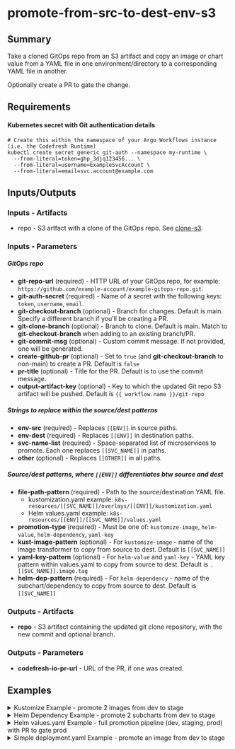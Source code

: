 # promote-from-src-to-dest-env-s3

## Summary
Take a cloned GitOps repo from an S3 artifact and copy an image or chart value from a YAML file in one environment/directory to a corresponding YAML file in another.

Optionally create a PR to gate the change.

## Requirements
#### Kubernetes secret with Git authentication details
```
# Create this within the namespace of your Argo Workflows instance (i.e. the Codefresh Runtime)
kubectl create secret generic git-auth --namespace my-runtime \
  --from-literal=token=ghp_3djq123456... \
  --from-literal=username=ExampleSvcAccount \
  --from-literal=email=svc.account@example.com
```

## Inputs/Outputs

### Inputs - Artifacts
* repo - S3 artfact with a clone of the GitOps repo. See [clone-s3](https://codefresh.io/argohub/workflow-template/git).

### Inputs - Parameters
##### GitOps repo
* **git-repo-url** (required) - HTTP URL of your GitOps repo, for example: `https://github.com/example-account/example-gitops-repo.git`.
* **git-auth-secret** (required) - Name of a secret with the following keys: `token`, `username`, `email`.
* **git-checkout-branch** (optional) - Branch for changes. Default is main. Specify a different branch if you'll be creating a PR.
* **git-clone-branch** (optional) - Branch to clone. Default is main. Match to **git-checkout-branch** when adding to an existing branch/PR.
* **git-commit-msg** (optional) - Custom commit message. If not provided, one will be generated.
* **create-github-pr** (optional) - Set to `true` (and **git-checkout-branch** to non-main) to create a PR. Default is `false`
* **pr-title** (optional) - Title for the PR. Default is to use the commit message.
* **output-artifact-key** (optional) - Key to which the updated Git repo S3 artifact will be pushed. Default is `{{ workflow.name }}/git-repo`

##### Strings to replace within the source/dest patterns
* **env-src** (required) - Replaces `[[ENV]]` in source paths.
* **env-dest** (required) -  Replaces `[[ENV]]` in destination paths.
* **svc-name-list** (required) - Space-separated list of microservices to promote. Each one replaces `[[SVC_NAME]]` in paths.
* **other** (optional) - Replaces `[[OTHER]]` in all paths.

##### Source/dest patterns, where `[[ENV]]` differentiates btw source and dest
* **file-path-pattern** (required) - Path to the source/destination YAML file.
  * kustomization.yaml example: `k8s-resources/[[SVC_NAME]]/overlays/[[ENV]]/kustomization.yaml`
  * Helm values.yaml example: `k8s-resources/[[ENV]]/[[SVC_NAME]]/values.yaml`
* **promotion-type** (required) - Must be one of: `kustomize-image`, `helm-value`, `helm-dependency`, `yaml-key`
* **kust-image-pattern** (optional) - For `kustomize-image` - name of the image transformer to copy from source to dest. Default is `[[SVC_NAME]]`
* **yaml-key-pattern** (optional) - For `helm-value` and `yaml-key` - YAML key pattern within values.yaml to copy from source to dest. Default is `.[[SVC_NAME]].image.tag`
* **helm-dep-pattern** (required) - For `helm-dependency` - name of the subchart/dependency to copy from source to dest. Default is `[[SVC_NAME]]`

### Outputs - Artifacts
* **repo** - S3 artifact containing the updated git clone repository, with the new commit and optional branch.

### Outputs - Parameters
* **codefresh-io-pr-url** - URL of the PR, if one was created.


## Examples

<details>
  <summary>Kustomize Example - promote 2 images from dev to stage</summary>

```
apiVersion: argoproj.io/v1alpha1
kind: WorkflowTemplate
metadata:
  name: simple-kustomize-example
spec:
  serviceAccountName: argo-hub.gitops-promotion.0.0.1
  entrypoint: promotion-tasks
  templates:
    - name: promotion-tasks
      dag:
        tasks:
          - name: git-clone
            # Output S3 artifact repo is called "repo"
            templateRef:
              name: argo-hub.git.0.0.2
              template: clone-s3
            arguments:
              parameters:
              - name: REPO
                value: "https://github.com/example-org/example-gitops-repo.git"
              - name: GIT_TOKEN_SECRET
                value: git-auth
          - name: promote-kustomize-image
            templateRef:
              name: argo-hub.gitops-promotion.0.0.1
              template: promote-from-src-to-dest-env-s3
            arguments:
              artifacts:
                - name: repo
                  from:  "{{tasks.git-clone.outputs.artifacts.repo}}"
              parameters:
                # Git
                - name: git-repo-url
                  value: "https://github.com/example-org/example-gitops-repo.git"
                - name: git-auth-secret
                  value: git-auth
                # Replacement Substrings
                - name: env-src
                  value: dev
                - name: env-dest
                  value: stage
                - name: svc-name-list
                  value: "example-image1 example-image2" 
                # Pattern Strings
                - name: file-path-pattern
                  value: "kustomize/example-app/overlays/[[ENV]]/kustomization.yaml"
                - name: promotion-type
                  value: kustomize-image
                - name: kust-image-pattern
                  value: "[[SVC_NAME]]"
```
</details>

<details>
  <summary>Helm Dependency Example - promote 2 subcharts from dev to stage</summary>

```
apiVersion: argoproj.io/v1alpha1
kind: WorkflowTemplate
metadata:
  name: simple-helm-dependency-example
spec:
  serviceAccountName: argo-hub.gitops-promotion.0.0.1
  entrypoint: promotion-tasks
  templates:
    - name: promotion-tasks
      dag:
        tasks:
          - name: git-clone
            # Output S3 artifact repo is called "repo"
            templateRef:
              name: argo-hub.git.0.0.2
              template: clone-s3
            arguments:
              parameters:
              - name: REPO
                value: "https://github.com/example-org/example-gitops-repo.git"
              - name: GIT_TOKEN_SECRET
                value: git-auth
          - name: promote-helm-dependency
            templateRef:
              name: argo-hub.gitops-promotion.0.0.1
              template: promote-from-src-to-dest-env-s3
            arguments:
              artifacts:
                - name: repo
                  from:  "{{tasks.git-clone.outputs.artifacts.repo}}"
              parameters:
                # Git
                - name: git-repo-url
                  value: "https://github.com/example-org/example-gitops-repo.git"
                - name: git-auth-secret
                  value: git-auth
                # Replacement Substrings
                - name: env-src
                  value: dev
                - name: env-dest
                  value: stage
                - name: svc-name-list
                  value: "example-subchart1 example-subchart1"
                # Pattern Strings
                - name: file-path-pattern
                  value: helm/example-app/[[ENV]]/Chart.yaml
                - name: promotion-type
                  value: helm-dependency
                - name: helm-dep-pattern
                  value: "[[SVC_NAME]]"
```
</details>

<details>
  <summary>Helm values.yaml Example - full promotion pipeline (dev, staging, prod) with PR to gate prod</summary>

```
apiVersion: argoproj.io/v1alpha1
kind: WorkflowTemplate
metadata:
  name: promotion-pipeline-example
spec:
  serviceAccountName: argo-hub.gitops-promotion.0.0.1
  entrypoint: promotion-tasks
  arguments:
    parameters:
      - name: source-environment
        value: "choose one: dev staging"
      - name: destination-environment
        value: "choose one: staging prod-east"
      - name: service-grouping
        value: "trio-app"
      - name: services-to-promote
        value: "flask-ui buslog ctrlr"
  templates:

    - name: promotion-tasks
      dag:
        tasks:
          - name: git-clone
            # Output S3 artifact repo is called "repo"
            templateRef:
              name: argo-hub.git.0.0.2
              template: clone-s3
            arguments:
              parameters:
              - name: REPO
                value: "https://github.com/example-org/example-gitops-repo.git"
              - name: GIT_TOKEN_SECRET
                value: git-auth
          - name: set-commit-details
            template: set-commit-details
          - name: promote-from-src-to-dest-env-s3
            depends: "set-commit-details.Succeeded && git-clone.Succeeded"
            templateRef:
              name: argo-hub.gitops-promotion.0.0.1
              template: promote-from-src-to-dest-env-s3
            arguments:
              artifacts:
                - name: repo
                  from:  "{{tasks.git-clone.outputs.artifacts.repo}}"
              parameters:
                # Git
                - name: git-repo-url 
                  value: "https://github.com/example-org/example-gitops-repo.git"
                - name: git-auth-secret
                  value: git-auth
                - name: git-checkout-branch
                  value: "{{tasks.set-commit-details.outputs.parameters.branch}}"
                - name: git-commit-msg
                  value: "{{tasks.set-commit-details.outputs.parameters.commit-msg}}"
                # Substrings to replace in patterns, below
                - name: env-src
                  value: "{{workflow.parameters.source-environment}}"
                - name: env-dest
                  value: "{{workflow.parameters.destination-environment}}"
                - name: svc-name-list
                  value: "{{workflow.parameters.services-to-promote}}"
                # Pattern Strings
                - name: file-path-pattern
                  value: "helm/{{workflow.parameters.service-grouping}}/[[ENV]]/values.yaml"
                - name: promotion-type
                  value: helm-value
                - name: yaml-key-pattern
                  value: ".[[SVC_NAME]].image.tag"
          - name: create-pr
            templateRef:
              name: argo-hub.github.0.0.4
              template: create-pr
            depends: "promote-from-src-to-dest-env-s3.Succeeded"
            when: "{{tasks.set-commit-details.outputs.parameters.create-pr}} == true"
            arguments:
              artifacts:
                - name: repo
                  from:  "{{tasks.promote-from-src-to-dest-env-s3.outputs.artifacts.repo}}"
              parameters:
                - name: BRANCH
                  value: "{{tasks.set-commit-details.outputs.parameters.branch}}"
                - name: MESSAGE
                  value: "{{tasks.set-commit-details.outputs.parameters.commit-msg}}"
                - name: PR_TEMPLATE
                  value: 'https://raw.githubusercontent.com/codefresh-contrib/express-microservice2/develop/.github/pull_request_template.md'
                - name: GITHUB_TOKEN_SECRET
                  value: 'git-auth'

    # Non-prod promotion goes straight to main branch
    # Prod-east promotion goes to a branch where a PR is created
    - name: set-commit-details
      script:
        image: alpine:latest
        command: ["/bin/sh"]
        source: |
          set -e  # exit when any command fails
          ENV_SRC="{{workflow.parameters.source-environment}}"
          ENV_DEST="{{workflow.parameters.destination-environment}}"
          SVC_LIST="{{workflow.parameters.services-to-promote}}"
          INITIATOR="{{workflow.annotations.codefresh.io/initiator}}"
          TODAY=$(date +%F-%SS)
          if [ "${ENV_DEST}" = "prod-east" ]; then
            BRANCH="promote/prod-east/${TODAY}"
            CREATE_PR=true
          else
            BRANCH="main"
            CREATE_PR=false
          fi
          COMMIT_MSG="Promotion from ${ENV_SRC} to ${ENV_DEST} by ${INITIATOR}: ${SVC_LIST}"
          echo "${COMMIT_MSG}" > /tmp/commit-msg.txt
          echo "${BRANCH}" > /tmp/branch.txt
          echo "${CREATE_PR}" > /tmp/create-pr.txt
      outputs:
        parameters:
          - name: commit-msg
            valueFrom:
              path: /tmp/commit-msg.txt
          - name: branch
            valueFrom:
              path: /tmp/branch.txt
          - name: create-pr
            valueFrom:
              path: /tmp/create-pr.txt
```
</details>

<details>
  <summary>Simple deployment.yaml Example - promote an image from dev to stage</summary>

```
apiVersion: argoproj.io/v1alpha1
kind: WorkflowTemplate
metadata:
  name: simple-deployment-yaml-example
spec:
  serviceAccountName: argo-hub.gitops-promotion.0.0.1
  entrypoint: promotion-tasks
  templates:
    - name: promotion-tasks
      dag:
        tasks:
          - name: git-clone
            # Output S3 artifact repo is called "repo"
            templateRef:
              name: argo-hub.git.0.0.2
              template: clone-s3
            arguments:
              parameters:
              - name: REPO
                value: "https://github.com/example-org/example-gitops-repo.git"
              - name: GIT_TOKEN_SECRET
                value: git-auth
          - name: promote-image
            templateRef:
              name: argo-hub.gitops-promotion.0.0.1
              template: promote-from-src-to-dest-env-s3
            arguments:
              artifacts:
                - name: repo
                  from:  "{{tasks.git-clone.outputs.artifacts.repo}}"
              parameters:
                # Git
                - name: git-repo-url
                  value: "https://github.com/example-org/example-gitops-repo.git"
                - name: git-auth-secret
                  value: git-auth
                # Replacement Substrings
                - name: env-src
                  value: dev
                - name: env-dest
                  value: stage
                - name: svc-name-list
                  value: "example-image"
                # Pattern Strings
                - name: file-path-pattern
                  value: "example-app/[[ENV]]/deployment.yaml"
                - name: promotion-type
                  value: yaml-key
                - name: yaml-key-pattern
                  value: ".spec.template.spec.containers.0.image"
```
</details>

<br/>
<br/>